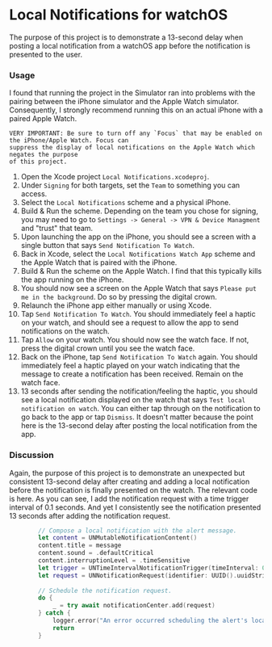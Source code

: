 # Local Notifications for watchOS

The purpose of this project is to demonstrate a 13-second delay when posting a local notification
from a watchOS app before the notification is presented to the user.

### Usage

I found that running the project in the Simulator ran into problems with the pairing between
the iPhone simulator and the Apple Watch simulator. Consequently, I strongly recommend running
this on an actual iPhone with a paired Apple Watch.

```
VERY IMPORTANT: Be sure to turn off any `Focus` that may be enabled on the iPhone/Apple Watch. Focus can
suppress the display of local notifications on the Apple Watch which negates the purpose
of this project.
```

1. Open the Xcode project `Local Notifications.xcodeproj`.
1. Under `Signing` for both targets, set the `Team` to something you can access.
1. Select the `Local Notifications` scheme and a physical iPhone.
1. Build & Run the scheme. Depending on the team you chose for signing, you may need to go
   to `Settings -> General -> VPN & Device Managment` and "trust" that team.
1. Upon launching the app on the iPhone, you should see a screen with a single button that says
   `Send Notification To Watch`.
1. Back in Xcode, select the `Local Notifications Watch App` scheme and the Apple Watch
   that is paired with the iPhone.
1. Build & Run the scheme on the Apple Watch. I find that this typically kills the app
   running on the iPhone.
1. You should now see a screen on the Apple Watch that says `Please put me in the background`.
   Do so by pressing the digital crown.
1. Relaunch the iPhone app either manually or using Xcode.
1. Tap `Send Notification To Watch`. You should immediately feel a haptic on your watch, and
   should see a request to allow the app to send notifications on the watch.
1. Tap `Allow` on your watch. You should now see the watch face. If not, press the digital
   crown until you see the watch face.
1. Back on the iPhone, tap `Send Notification To Watch` again. You should immediately feel
   a haptic played on your watch indicating that the message to create a notification has
   been received. Remain on the watch face.
1. 13 seconds after sending the notification/feeling the haptic, you should see a local
   notification displayed on the watch that says `Test local notification on watch`. You
   can either tap through on the notification to go back to the app or tap `Dismiss`. It
   doesn't matter because the point here is the 13-second delay after posting the local
   notification from the app.

### Discussion

Again, the purpose of this project is to demonstrate an unexpected but consistent 13-second delay
after creating and adding a local notification before the notification is finally presented
on the watch. The relevant code is here. As you can see, I add the notification request with a
time trigger interval of 0.1 seconds. And yet I consistently see the notification presented
13 seconds after adding the notification request.
```swift
        // Compose a local notification with the alert message.
        let content = UNMutableNotificationContent()
        content.title = message
        content.sound = .defaultCritical
        content.interruptionLevel = .timeSensitive
        let trigger = UNTimeIntervalNotificationTrigger(timeInterval: 0.1, repeats: false)
        let request = UNNotificationRequest(identifier: UUID().uuidString, content: content, trigger: trigger)
        
        // Schedule the notification request.
        do {
            _ = try await notificationCenter.add(request)
        } catch {
            logger.error("An error occurred scheduling the alert's local notification. \(error.localizedDescription)")
            return
        }

```
